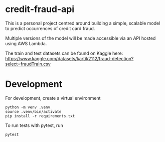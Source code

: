 # credit-fraud-api

This is a personal project centred around building a simple, scalable model to predict occurrences of credit card fraud.

Multiple versions of the model will be made accessible via an API hosted using AWS Lambda.

The train and test datasets can be found on Kaggle here: https://www.kaggle.com/datasets/kartik2112/fraud-detection?select=fraudTrain.csv

# Development

For development, create a virtual environment

```
python -m venv .venv
source .venv/bin/activate
pip install -r requirements.txt
```

To run tests with pytest, run

```
pytest
```